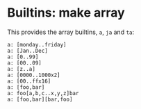 # Builtins: make array

This provides the array builtins, `a`, `ja` and `ta`:

    a: [monday..friday]
    a: [Jan..Dec]
    a: [0..99]
    a: [00..09]
    a: [z..a]
    a: [0000..1000x2]
    a: [00..ffx16]
    a: [foo,bar]
    a: foo[a,b,c..x,y,z]bar
    a: [foo,bar][bar,foo]